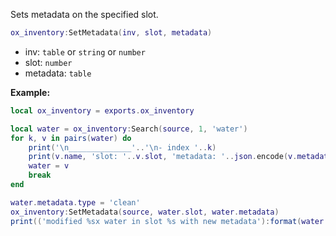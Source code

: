 Sets metadata on the specified slot.

```lua
ox_inventory:SetMetadata(inv, slot, metadata)
```

* inv: `table` or `string` or `number`
* slot: `number`
* metadata: `table`

**Example:**

```lua
local ox_inventory = exports.ox_inventory

local water = ox_inventory:Search(source, 1, 'water')
for k, v in pairs(water) do
    print('\n______________'..'\n- index '..k)
    print(v.name, 'slot: '..v.slot, 'metadata: '..json.encode(v.metadata))
    water = v
    break
end

water.metadata.type = 'clean'
ox_inventory:SetMetadata(source, water.slot, water.metadata)
print(('modified %sx water in slot %s with new metadata'):format(water.count, water.slot))
```
